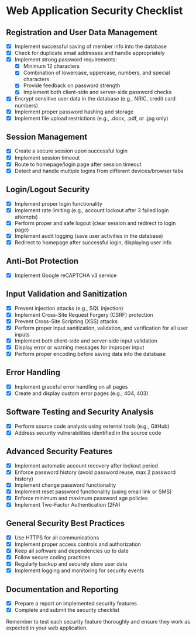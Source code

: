 # Web Application Security Checklist

## Registration and User Data Management
- [x] Implement successful saving of member info into the database
- [x] Check for duplicate email addresses and handle appropriately
- [x] Implement strong password requirements:
  - [x] Minimum 12 characters
  - [x] Combination of lowercase, uppercase, numbers, and special characters
  - [x] Provide feedback on password strength
  - [x] Implement both client-side and server-side password checks
- [x] Encrypt sensitive user data in the database (e.g., NRIC, credit card numbers)
- [x] Implement proper password hashing and storage
- [x] Implement file upload restrictions (e.g., .docx, .pdf, or .jpg only)

## Session Management
- [x] Create a secure session upon successful login
- [x] Implement session timeout
- [x] Route to homepage/login page after session timeout
- [x] Detect and handle multiple logins from different devices/browser tabs

## Login/Logout Security
- [x] Implement proper login functionality
- [x] Implement rate limiting (e.g., account lockout after 3 failed login attempts)
- [x] Perform proper and safe logout (clear session and redirect to login page)
- [x] Implement audit logging (save user activities in the database)
- [x] Redirect to homepage after successful login, displaying user info

## Anti-Bot Protection
- [x] Implement Google reCAPTCHA v3 service

## Input Validation and Sanitization
- [x] Prevent injection attacks (e.g., SQL injection)
- [x] Implement Cross-Site Request Forgery (CSRF) protection
- [x] Prevent Cross-Site Scripting (XSS) attacks
- [x] Perform proper input sanitization, validation, and verification for all user inputs
- [x] Implement both client-side and server-side input validation
- [x] Display error or warning messages for improper input
- [x] Perform proper encoding before saving data into the database

## Error Handling
- [x] Implement graceful error handling on all pages
- [x] Create and display custom error pages (e.g., 404, 403)

## Software Testing and Security Analysis
- [x] Perform source code analysis using external tools (e.g., GitHub)
- [x] Address security vulnerabilities identified in the source code

## Advanced Security Features
- [x] Implement automatic account recovery after lockout period
- [x] Enforce password history (avoid password reuse, max 2 password history)
- [x] Implement change password functionality
- [x] Implement reset password functionality (using email link or SMS)
- [x] Enforce minimum and maximum password age policies
- [x] Implement Two-Factor Authentication (2FA)

## General Security Best Practices
- [x] Use HTTPS for all communications
- [x] Implement proper access controls and authorization
- [x] Keep all software and dependencies up to date
- [x] Follow secure coding practices
- [x] Regularly backup and securely store user data
- [x] Implement logging and monitoring for security events

## Documentation and Reporting
- [x] Prepare a report on implemented security features
- [x] Complete and submit the security checklist

Remember to test each security feature thoroughly and ensure they work as expected in your web application.
